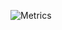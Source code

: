 ![Metrics](https://metrics.lecoq.io/AlTosterino?template=classic&isocalendar=1&languages=1&introduction=1&isocalendar.duration=full-year&languages.limit=8&languages.colors=github&languages.threshold=0%25&introduction.title=true&config.timezone=Europe%2FWarsaw)

